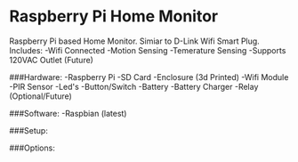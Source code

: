 Raspberry Pi Home Monitor
==========
Raspberry Pi based Home Monitor. Simiar to D-Link Wifi Smart Plug.
Includes:
-Wifi Connected
-Motion Sensing
-Temerature Sensing
-Supports 120VAC Outlet (Future)

###Hardware:
-Raspberry Pi
-SD Card
-Enclosure (3d Printed)
-Wifi Module
-PIR Sensor
-Led's
-Button/Switch
-Battery
-Battery Charger
-Relay (Optional/Future)

###Software:
-Raspbian (latest)

###Setup:

###Options:
